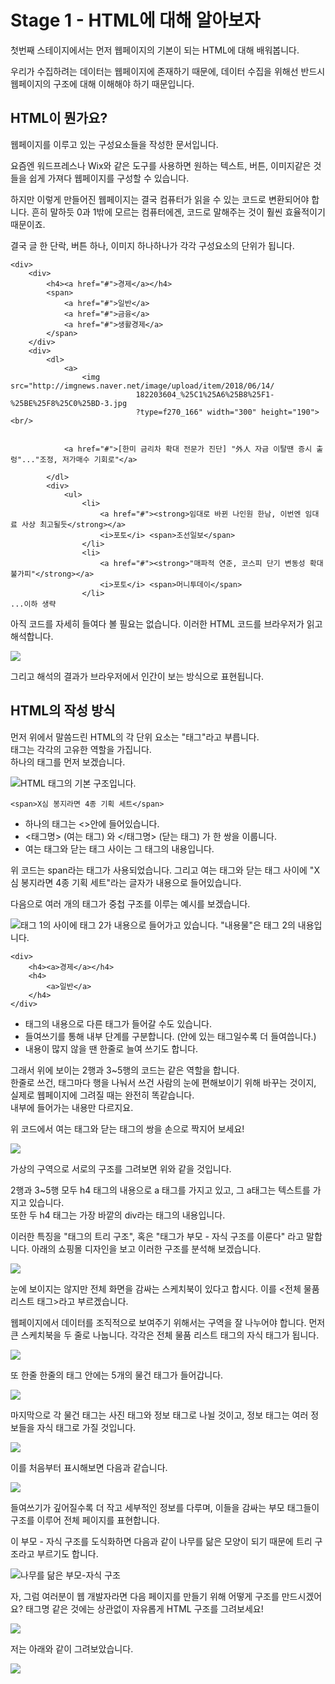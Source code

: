 # Stage 1 - HTML에 대해 알아보자

첫번째 스테이지에서는 먼저 웹페이지의 기본이 되는 HTML에 대해 배워봅니다.

우리가 수집하려는 데이터는 웹페이지에 존재하기 때문에, 데이터 수집을 위해선 반드시 웹페이지의 구조에 대해 이해해야 하기 때문입니다.

## HTML이 뭔가요?

웹페이지를 이루고 있는 구성요소들을 작성한 문서입니다.

요즘엔 워드프레스나 Wix와 같은 도구를 사용하면 원하는 텍스트, 버튼, 이미지같은 것들을 쉽게 가져다 웹페이지를 구성할 수 있습니다.

하지만 이렇게 만들어진 웹페이지는 결국 컴퓨터가 읽을 수 있는 코드로 변환되어야 합니다. 흔히 말하듯 0과 1밖에 모르는 컴퓨터에겐, 코드로 말해주는 것이 훨씬 효율적이기 때문이죠.

결국 글 한 단락, 버튼 하나, 이미지 하나하나가 각각 구성요소의 단위가 됩니다.

```markup
<div>
    <div>
        <h4><a href="#">경제</a></h4>
        <span>
            <a href="#">일반</a>
            <a href="#">금융</a>
            <a href="#">생활경제</a>
        </span>
    </div>
    <div>
        <dl>                
            <a>
                <img src="http://imgnews.naver.net/image/upload/item/2018/06/14/
                            182203604_%25C1%25A6%25B8%25F1-%25BE%25F8%25C0%25BD-3.jpg
                            ?type=f270_166" width="300" height="190"> <br/>


            <a href="#">[한미 금리차 확대 전문가 진단] "外人 자금 이탈땐 증시 출렁"..."조정, 저가매수 기회로"</a>

        </dl>
        <div>
            <ul>
                <li>
                    <a href="#"><strong>임대로 바뀐 나인원 한남, 이번엔 임대료 사상 최고될듯</strong></a>
                    <i>포토</i> <span>조선일보</span>
                </li>
                <li>
                    <a href="#"><strong>"매파적 연준, 코스피 단기 변동성 확대 불가피"</strong></a>
                    <i>포토</i> <span>머니투데이</span>
                </li>
...이하 생략
```

아직 코드를 자세히 들여다 볼 필요는 없습니다. 이러한 HTML 코드를 브라우저가 읽고 해석합니다.

![](../.gitbook/assets/image-5.png)

그리고 해석의 결과가 브라우저에서 인간이 보는 방식으로 표현됩니다.

## HTML의 작성 방식

먼저 위에서 말씀드린 HTML의 각 단위 요소는 "태그"라고 부릅니다.  
태그는 각각의 고유한 역할을 가집니다.  
하나의 태그를 먼저 보겠습니다.

![HTML &#xD0DC;&#xADF8;&#xC758; &#xAE30;&#xBCF8; &#xAD6C;&#xC870;&#xC785;&#xB2C8;&#xB2E4;.](../.gitbook/assets/image%20%28257%29.png)

```markup
<span>X심 봉지라면 4종 기획 세트</span>
```

* 하나의 태그는 &lt;&gt;안에 들어있습니다.
* &lt;태그명&gt; \(여는 태그\) 와 &lt;/태그명&gt; \(닫는 태그\) 가 한 쌍을 이룹니다.
* 여는 태그와 닫는 태그 사이는 그 태그의 내용입니다.

위 코드는 span라는 태그가 사용되었습니다. 그리고 여는 태그와 닫는 태그 사이에 "X심 봉지라면 4종 기획 세트"라는 글자가 내용으로 들어있습니다.

다음으로 여러 개의 태그가 중첩 구조를 이루는 예시를 보겠습니다.

![&#xD0DC;&#xADF8; 1&#xC758; &#xC0AC;&#xC774;&#xC5D0; &#xD0DC;&#xADF8; 2&#xAC00; &#xB0B4;&#xC6A9;&#xC73C;&#xB85C; &#xB4E4;&#xC5B4;&#xAC00;&#xACE0; &#xC788;&#xC2B5;&#xB2C8;&#xB2E4;. &quot;&#xB0B4;&#xC6A9;&#xBB3C;&quot;&#xC740; &#xD0DC;&#xADF8; 2&#xC758; &#xB0B4;&#xC6A9;&#xC785;&#xB2C8;&#xB2E4;.](../.gitbook/assets/image%20%2863%29.png)

```markup
<div>
    <h4><a>경제</a></h4>
    <h4>
        <a>일반</a> 
    </h4>
</div>
```

* 태그의 내용으로 다른 태그가 들어갈 수도 있습니다.
* 들여쓰기를 통해 내부 단계를 구분합니다. \(안에 있는 태그일수록 더 들여씁니다.\)
* 내용이 많지 않을 땐 한줄로 늘여 쓰기도 합니다.

그래서 위에 보이는 2행과 3~5행의 코드는 같은 역할을 합니다.  
한줄로 쓰건, 태그마다 행을 나눠서 쓰건 사람의 눈에 편해보이기 위해 바꾸는 것이지, 실제로 웹페이지에 그려질 때는 완전히 똑같습니다.  
내부에 들어가는 내용만 다르지요.

위 코드에서 여는 태그와 닫는 태그의 쌍을 손으로 짝지어 보세요!

![](../.gitbook/assets/html-tree.png)

가상의 구역으로 서로의 구조를 그려보면 위와 같을 것입니다.

2행과 3~5행 모두 h4 태그의 내용으로 a 태그를 가지고 있고, 그 a태그는 텍스트를 가지고 있습니다.  
또한 두 h4 태그는 가장 바깥의 div라는 태그의 내용입니다.

이러한 특징을 "태그의 트리 구조", 혹은 "태그가 부모 - 자식 구조를 이룬다" 라고 말합니다. 아래의 쇼핑몰 디자인을 보고 이러한 구조를 분석해 보겠습니다.

![](../.gitbook/assets/image%20%28126%29.png)

눈에 보이지는 않지만 전체 화면을 감싸는 스케치북이 있다고 합시다. 이를 &lt;전체 물품 리스트 태그&gt;라고 부르겠습니다. 

웹페이지에서 데이터를 조직적으로 보여주기 위해서는 구역을 잘 나누어야 합니다. 먼저 큰 스케치북을 두 줄로 나눕니다. 각각은 전체 물품 리스트 태그의 자식 태그가 됩니다.

![](../.gitbook/assets/image%20%28239%29.png)



또 한줄 한줄의 태그 안에는 5개의 물건 태그가 들어갑니다.

![](../.gitbook/assets/image%20%2861%29.png)

마지막으로 각 물건 태그는 사진 태그와 정보 태그로 나뉠 것이고, 정보 태그는 여러 정보들을 자식 태그로 가질 것입니다.

![](../.gitbook/assets/image%20%2882%29.png)



이를 처음부터 표시해보면 다음과 같습니다. 

![](../.gitbook/assets/image%20%28143%29.png)

들여쓰기가 깊어질수록 더 작고 세부적인 정보를 다루며, 이들을 감싸는 부모 태그들이 구조를 이루어 전체 페이지를 표현합니다.

이 부모 - 자식 구조를 도식화하면 다음과 같이 나무를 닮은 모양이 되기 때문에 트리 구조라고 부르기도 합니다.

![&#xB098;&#xBB34;&#xB97C; &#xB2EE;&#xC740; &#xBD80;&#xBAA8;-&#xC790;&#xC2DD; &#xAD6C;&#xC870;](../.gitbook/assets/image%20%2878%29.png)



자, 그럼 여러분이 웹 개발자라면 다음 페이지를 만들기 위해 어떻게 구조를 만드시겠어요? 태그명 같은 것에는 상관없이 자유롭게 HTML 구조를 그려보세요!

![](../.gitbook/assets/image%20%2866%29.png)



저는 아래와 같이 그려보았습니다.

![](../.gitbook/assets/image%20%28164%29.png)



